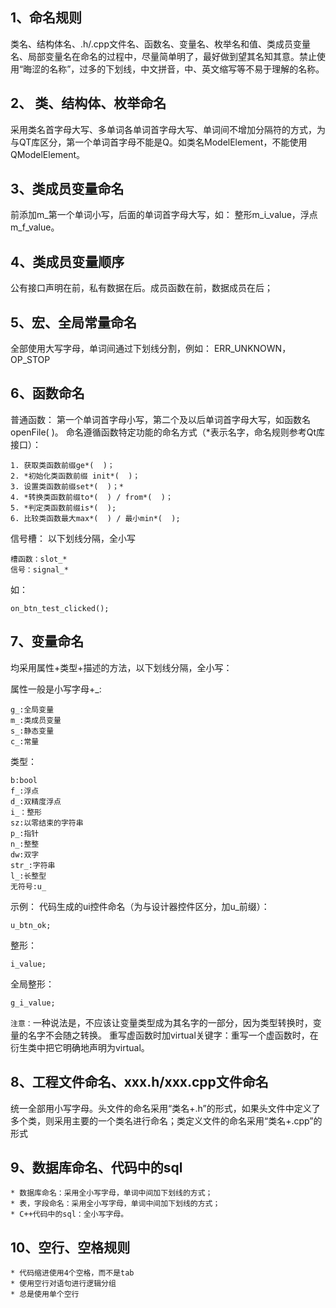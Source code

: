 ## 1、命名规则
类名、结构体名、.h/.cpp文件名、函数名、变量名、枚举名和值、类成员变量名、局部变量名在命名的过程中，尽量简单明了，最好做到望其名知其意。禁止使用“晦涩的名称”，过多的下划线，中文拼音，中、英文缩写等不易于理解的名称。

## 2、 类、结构体、枚举命名
采用类名首字母大写、多单词各单词首字母大写、单词间不增加分隔符的方式，为与QT库区分，第一个单词首字母不能是Q。如类名ModelElement，不能使用QModelElement。

## 3、类成员变量命名
前添加m_第一个单词小写，后面的单词首字母大写，如： 整形m_i_value，浮点m_f_value。

## 4、类成员变量顺序
公有接口声明在前，私有数据在后。成员函数在前，数据成员在后；

## 5、宏、全局常量命名
全部使用大写字母，单词间通过下划线分割，例如：
ERR_UNKNOWN，
OP_STOP

## 6、函数命名
普通函数：
第一个单词首字母小写，第二个及以后单词首字母大写，如函数名openFile( )。
命名遵循函数特定功能的命名方式（*表示名字，命名规则参考Qt库接口）：

```
1. 获取类函数前缀ge*(  )； 
2. *初始化类函数前缀 init*(  )；  
3. 设置类函数前缀set*(  )；*
4. *转换类函数前缀to*(  ) / from*(  )；
5. *判定类函数前缀is*(  );
6. 比较类函数最大max*(  ) / 最小min*(  ); 
```



信号槽：
以下划线分隔，全小写

```
槽函数：slot_* 
信号：signal_* 
```

如：

```
on_btn_test_clicked();
```

## 7、变量命名
均采用属性+类型+描述的方法，以下划线分隔，全小写：

属性一般是小写字母+_:

```
g_:全局变量
m_:类成员变量
s_:静态变量
c_:常量 
```



类型：

```
b:bool 
f_:浮点  
d_:双精度浮点 
i_：整形
sz:以零结束的字符串
p_:指针
n_:整整
dw:双字 
str_:字符串
l_:长整型
无符号:u_
```

示例：
代码生成的ui控件命名（为与设计器控件区分，加u_前缀）：

```
u_btn_ok;
```

整形：

```
i_value;
```

全局整形：

```
g_i_value;
```

`注意：`一种说法是，不应该让变量类型成为其名字的一部分，因为类型转换时，变量的名字不会随之转换。
重写虚函数时加virtual关键字：重写一个虚函数时，在衍生类中把它明确地声明为virtual。

## 8、工程文件命名、xxx.h/xxx.cpp文件命名
统一全部用小写字母。头文件的命名采用“类名+.h”的形式，如果头文件中定义了多个类，则采用主要的一个类名进行命名；类定义文件的命名采用“类名+.cpp”的形式

## 9、数据库命名、代码中的sql
```
* 数据库命名：采用全小写字母，单词中间加下划线的方式；
* 表，字段命名：采用全小写字母，单词中间加下划线的方式；
* C++代码中的sql：全小写字母。
```

## 10、空行、空格规则

```
* 代码缩进使用4个空格，而不是tab
* 使用空行对语句进行逻辑分组
* 总是使用单个空行
```

